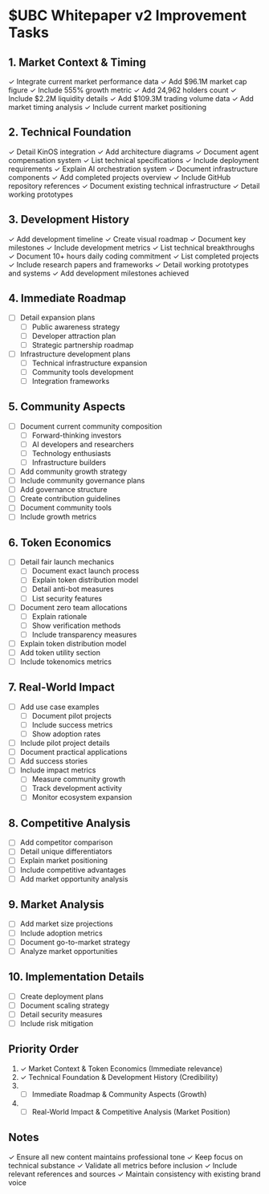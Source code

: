 # $UBC Whitepaper v2 Improvement Tasks

## 1. Market Context & Timing
✓ Integrate current market performance data
  ✓ Add $96.1M market cap figure
  ✓ Include 555% growth metric
  ✓ Add 24,962 holders count
  ✓ Include $2.2M liquidity details
  ✓ Add $109.3M trading volume data
✓ Add market timing analysis
✓ Include current market positioning

## 2. Technical Foundation
✓ Detail KinOS integration
  ✓ Add architecture diagrams
  ✓ Document agent compensation system
  ✓ List technical specifications
  ✓ Include deployment requirements
  ✓ Explain AI orchestration system
  ✓ Document infrastructure components
✓ Add completed projects overview
✓ Include GitHub repository references
✓ Document existing technical infrastructure
✓ Detail working prototypes

## 3. Development History
✓ Add development timeline
  ✓ Create visual roadmap
  ✓ Document key milestones
  ✓ Include development metrics
  ✓ List technical breakthroughs
  ✓ Document 10+ hours daily coding commitment
  ✓ List completed projects
  ✓ Include research papers and frameworks
  ✓ Detail working prototypes and systems
✓ Add development milestones achieved

## 4. Immediate Roadmap
- [ ] Detail expansion plans
  - [ ] Public awareness strategy
  - [ ] Developer attraction plan
  - [ ] Strategic partnership roadmap
- [ ] Infrastructure development plans
  - [ ] Technical infrastructure expansion
  - [ ] Community tools development
  - [ ] Integration frameworks

## 5. Community Aspects
- [ ] Document current community composition
  - [ ] Forward-thinking investors
  - [ ] AI developers and researchers
  - [ ] Technology enthusiasts
  - [ ] Infrastructure builders
- [ ] Add community growth strategy
- [ ] Include community governance plans
- [ ] Add governance structure
- [ ] Create contribution guidelines
- [ ] Document community tools
- [ ] Include growth metrics

## 6. Token Economics
- [ ] Detail fair launch mechanics
  - [ ] Document exact launch process
  - [ ] Explain token distribution model
  - [ ] Detail anti-bot measures
  - [ ] List security features
- [ ] Document zero team allocations
  - [ ] Explain rationale
  - [ ] Show verification methods
  - [ ] Include transparency measures
- [ ] Explain token distribution model
- [ ] Add token utility section
- [ ] Include tokenomics metrics

## 7. Real-World Impact
- [ ] Add use case examples
  - [ ] Document pilot projects
  - [ ] Include success metrics
  - [ ] Show adoption rates
- [ ] Include pilot project details
- [ ] Document practical applications
- [ ] Add success stories
- [ ] Include impact metrics
  - [ ] Measure community growth
  - [ ] Track development activity
  - [ ] Monitor ecosystem expansion

## 8. Competitive Analysis
- [ ] Add competitor comparison
- [ ] Detail unique differentiators
- [ ] Explain market positioning
- [ ] Include competitive advantages
- [ ] Add market opportunity analysis

## 9. Market Analysis
- [ ] Add market size projections
- [ ] Include adoption metrics
- [ ] Document go-to-market strategy
- [ ] Analyze market opportunities

## 10. Implementation Details
- [ ] Create deployment plans
- [ ] Document scaling strategy
- [ ] Detail security measures
- [ ] Include risk mitigation

## Priority Order
1. ✓ Market Context & Token Economics (Immediate relevance)
2. ✓ Technical Foundation & Development History (Credibility)
3. - [ ] Immediate Roadmap & Community Aspects (Growth)
4. - [ ] Real-World Impact & Competitive Analysis (Market Position)

## Notes
✓ Ensure all new content maintains professional tone
✓ Keep focus on technical substance
✓ Validate all metrics before inclusion
✓ Include relevant references and sources
✓ Maintain consistency with existing brand voice
